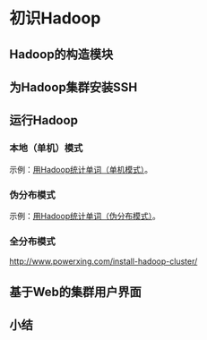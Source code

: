 # 初识Hadoop

## Hadoop的构造模块


## 为Hadoop集群安装SSH


## 运行Hadoop

### 本地（单机）模式

示例：[用Hadoop统计单词（单机模式）](#docs/hia_wordcount_standalone)。


### 伪分布模式

示例：[用Hadoop统计单词（伪分布模式）](#docs/hia_wordcount_pseudo)。



### 全分布模式

http://www.powerxing.com/install-hadoop-cluster/


## 基于Web的集群用户界面


## 小结


